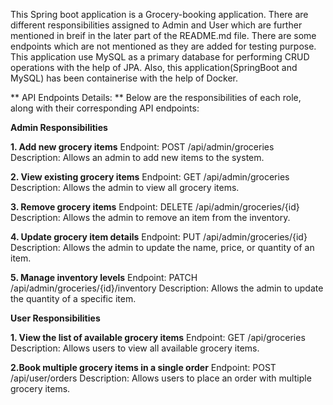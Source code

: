 This Spring boot application is a Grocery-booking application. There are different responsibilities assigned to Admin and User which are further mentioned in breif in the later part of the README.md file.
There are some endpoints which are not mentioned as they are added for testing purpose. This application use MySQL as a primary database for performing CRUD operations with the help of JPA. Also, this application(SpringBoot and MySQL) has been containerise with the help of Docker.

**
API Endpoints Details:
**
Below are the responsibilities of each role, along with their corresponding API endpoints:

**Admin Responsibilities**

**1. Add new grocery items**
Endpoint: POST /api/admin/groceries
Description: Allows an admin to add new items to the system.

**2. View existing grocery items**
Endpoint: GET /api/admin/groceries
Description: Allows the admin to view all grocery items.

**3. Remove grocery items**
Endpoint: DELETE /api/admin/groceries/{id}
Description: Allows the admin to remove an item from the inventory.

**4. Update grocery item details**
Endpoint: PUT /api/admin/groceries/{id}
Description: Allows the admin to update the name, price, or quantity of an item.

**5. Manage inventory levels**
Endpoint: PATCH /api/admin/groceries/{id}/inventory
Description: Allows the admin to update the quantity of a specific item.


**User Responsibilities**

**1. View the list of available grocery items**
Endpoint: GET /api/groceries
Description: Allows users to view all available grocery items.

**2.Book multiple grocery items in a single order**
Endpoint: POST /api/user/orders
Description: Allows users to place an order with multiple grocery items.
